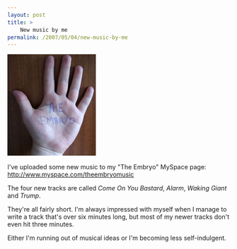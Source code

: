 ```yaml
---
layout: post
title: >
    New music by me
permalink: /2007/05/04/new-music-by-me
---
```

<img src="/images/2007/embryo-hand.jpg" />

I've uploaded some new music to my "The Embryo" MySpace page: <a href="http://www.myspace.com/theembryomusic">http://www.myspace.com/theembryomusic</a>

The four new tracks are called <em>Come On You Bastard</em>, <em>Alarm</em>, <em>Waking Giant</em> and <em>Trump</em>.

They're all fairly short. I'm always impressed with myself when I manage to write a track that's over six minutes long, but most of my newer tracks don't even hit three minutes.

Either I'm running out of musical ideas or I'm becoming less self-indulgent.